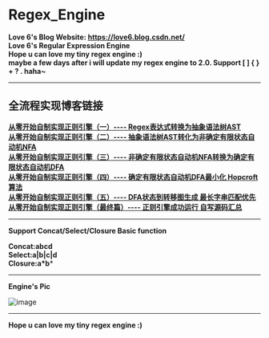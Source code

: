 # Regex_Engine 

**Love 6's Blog Website: https://love6.blog.csdn.net/**
\
**Love 6's Regular Expression Engine**
\
**Hope u can love my tiny regex engine :)**
\
**maybe a few days after i will update my regex engine to 2.0. 
Support  [ ] { } + ? . haha~**


---
## 全流程实现博客链接

**[从零开始自制实现正则引擎（一）---- Regex表达式转换为抽象语法树AST](https://love6.blog.csdn.net/article/details/121294583)**
\
**[从零开始自制实现正则引擎（二）---- 抽象语法树AST转化为非确定有限状态自动机NFA](https://love6.blog.csdn.net/article/details/121311096)**
\
**[从零开始自制实现正则引擎（三）---- 非确定有限状态自动机NFA转换为确定有限状态自动机DFA](https://love6.blog.csdn.net/article/details/121334819)**
\
**[从零开始自制实现正则引擎（四）---- 确定有限状态自动机DFA最小化 Hopcroft算法](https://love6.blog.csdn.net/article/details/121342333)**
\
**[从零开始自制实现正则引擎（五）---- DFA状态到转移图生成 最长字串匹配优先](https://love6.blog.csdn.net/article/details/121389116)**
\
**[从零开始自制实现正则引擎（最终篇）---- 正则引擎成功运行 自写源码汇总](https://love6.blog.csdn.net/article/details/121393110)**

----
**Support Concat/Select/Closure Basic function**

**Concat:abcd**
\
**Select:a|b|c|d**
\
**Closure:a\*b***

---

**Engine's Pic**

![image](https://user-images.githubusercontent.com/72536813/142335569-3d88dfc4-757a-4e84-9282-bef3a821be1a.png)


---
**Hope u can love my tiny regex engine :)**

